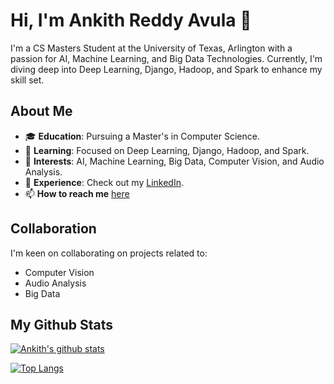 # Hi, I'm Ankith Reddy Avula 👋

I'm a CS Masters Student at the University of Texas, Arlington with a passion for AI, Machine Learning, and Big Data Technologies. Currently, I'm diving deep into Deep Learning, Django, Hadoop, and Spark to enhance my skill set. 

## About Me

- 🎓 **Education**: Pursuing a Master's in Computer Science.
- 🌱 **Learning**: Focused on Deep Learning, Django, Hadoop, and Spark.
- 👀 **Interests**: AI, Machine Learning, Big Data, Computer Vision, and Audio Analysis.
- 💼 **Experience**: Check out my [LinkedIn](https://www.linkedin.com/in/avulaankith).
- 📫 **How to reach me** [here](https://avulaankith.github.io/)

## Collaboration

I'm keen on collaborating on projects related to:
- Computer Vision
- Audio Analysis
- Big Data
<!---
- 👋 Hi, I’m [Ankith Reddy Avula](https://github.com/avulaankith)
- 👀 I’m interested in AI, ML, and Big Data Technologies.
- 🌱 I’m currently learning Deep Learning, Django, Hadoop, and Spark.
- 💞️ I’m looking to collaborate on Computer Vision Projects, Audio Analysis, and Big Data Projects.
- 📫 How to reach me [here](https://avulaankith.github.io/)
--->
<!---
avulaankith/avulaankith is a ✨ special ✨ repository because its `README.md` (this file) appears on your GitHub profile.
You can click the Preview link to take a look at your changes.
--->

## My Github Stats

[![Ankith's github stats](https://github-readme-stats.vercel.app/api?username=avulaankith&theme=radical)](https://github.com/avulaankith)

[![Top Langs](https://github-readme-stats.vercel.app/api/top-langs/?username=avulaankith&layout=donut&theme=radical)](https://github.com/avulaankith)
